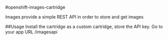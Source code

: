 #openshift-images-cartridge

Images provide a simple REST API in order to store and get images

##Usage
Install the cartridge as a custom cartridge, store the API key.
Go to your app URL /imagesapi
